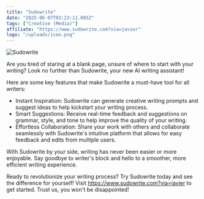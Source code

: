 ```yaml
---
title: "Sudowrite"
date: "2025-06-07T03:23:11.085Z"
tags: ["Creative (Media)"]
affiliate: "https://www.sudowrite.com?via=javier"
logo: "/uploads/icon.png"
---
```


![Sudowrite](/uploads/icon.png)

Are you tired of staring at a blank page, unsure of where to start with your writing? Look no further than Sudowrite, your new AI writing assistant! 

Here are some key features that make Sudowrite a must-have tool for all writers:

- Instant Inspiration: Sudowrite can generate creative writing prompts and suggest ideas to help kickstart your writing process.
- Smart Suggestions: Receive real-time feedback and suggestions on grammar, style, and tone to help improve the quality of your writing.
- Effortless Collaboration: Share your work with others and collaborate seamlessly with Sudowrite's intuitive platform that allows for easy feedback and edits from multiple users.

With Sudowrite by your side, writing has never been easier or more enjoyable. Say goodbye to writer's block and hello to a smoother, more efficient writing experience.

Ready to revolutionize your writing process? Try Sudowrite today and see the difference for yourself! Visit https://www.sudowrite.com?via=javier to get started. Trust us, you won't be disappointed!
